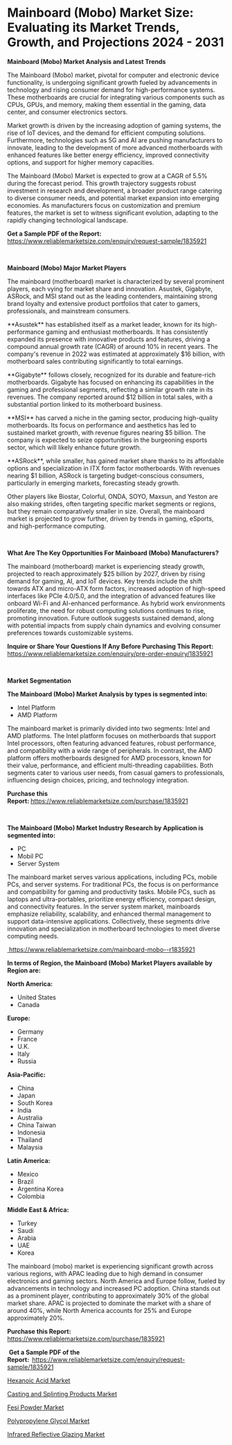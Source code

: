 <p><h1>Mainboard (Mobo) Market Size: Evaluating its Market Trends, Growth, and Projections 2024 - 2031</h1></p><p><strong>Mainboard (Mobo) Market Analysis and Latest Trends</strong></p>
<p><p>The Mainboard (Mobo) market, pivotal for computer and electronic device functionality, is undergoing significant growth fueled by advancements in technology and rising consumer demand for high-performance systems. These motherboards are crucial for integrating various components such as CPUs, GPUs, and memory, making them essential in the gaming, data center, and consumer electronics sectors.</p><p>Market growth is driven by the increasing adoption of gaming systems, the rise of IoT devices, and the demand for efficient computing solutions. Furthermore, technologies such as 5G and AI are pushing manufacturers to innovate, leading to the development of more advanced motherboards with enhanced features like better energy efficiency, improved connectivity options, and support for higher memory capacities.</p><p>The Mainboard (Mobo) Market is expected to grow at a CAGR of 5.5% during the forecast period. This growth trajectory suggests robust investment in research and development, a broader product range catering to diverse consumer needs, and potential market expansion into emerging economies. As manufacturers focus on customization and premium features, the market is set to witness significant evolution, adapting to the rapidly changing technological landscape.</p></p>
<p><strong>Get a Sample PDF of the Report:&nbsp;</strong> <a href="https://www.reliablemarketsize.com/enquiry/request-sample/1835921?utm_campaign=1601&utm_medium=2&utm_source=Github&utm_content=ia&utm_term=16102024&utm_id=mainboard-mobo">https://www.reliablemarketsize.com/enquiry/request-sample/1835921</a></p>
<p>&nbsp;</p>
<p><strong>Mainboard (Mobo) Major Market Players</strong></p>
<p><p>The mainboard (motherboard) market is characterized by several prominent players, each vying for market share and innovation. Asustek, Gigabyte, ASRock, and MSI stand out as the leading contenders, maintaining strong brand loyalty and extensive product portfolios that cater to gamers, professionals, and mainstream consumers.</p><p>**Asustek** has established itself as a market leader, known for its high-performance gaming and enthusiast motherboards. It has consistently expanded its presence with innovative products and features, driving a compound annual growth rate (CAGR) of around 10% in recent years. The company's revenue in 2022 was estimated at approximately $16 billion, with motherboard sales contributing significantly to total earnings.</p><p>**Gigabyte** follows closely, recognized for its durable and feature-rich motherboards. Gigabyte has focused on enhancing its capabilities in the gaming and professional segments, reflecting a similar growth rate in its revenues. The company reported around $12 billion in total sales, with a substantial portion linked to its motherboard business.</p><p>**MSI** has carved a niche in the gaming sector, producing high-quality motherboards. Its focus on performance and aesthetics has led to sustained market growth, with revenue figures nearing $5 billion. The company is expected to seize opportunities in the burgeoning esports sector, which will likely enhance future growth.</p><p>**ASRock**, while smaller, has gained market share thanks to its affordable options and specialization in ITX form factor motherboards. With revenues nearing $1 billion, ASRock is targeting budget-conscious consumers, particularly in emerging markets, forecasting steady growth.</p><p>Other players like Biostar, Colorful, ONDA, SOYO, Maxsun, and Yeston are also making strides, often targeting specific market segments or regions, but they remain comparatively smaller in size. Overall, the mainboard market is projected to grow further, driven by trends in gaming, eSports, and high-performance computing.</p></p>
<p>&nbsp;</p>
<p><strong>What Are The Key Opportunities For Mainboard (Mobo) Manufacturers?</strong></p>
<p><p>The mainboard (motherboard) market is experiencing steady growth, projected to reach approximately $25 billion by 2027, driven by rising demand for gaming, AI, and IoT devices. Key trends include the shift towards ATX and micro-ATX form factors, increased adoption of high-speed interfaces like PCIe 4.0/5.0, and the integration of advanced features like onboard Wi-Fi and AI-enhanced performance. As hybrid work environments proliferate, the need for robust computing solutions continues to rise, promoting innovation. Future outlook suggests sustained demand, along with potential impacts from supply chain dynamics and evolving consumer preferences towards customizable systems.</p></p>
<p><strong>Inquire or Share Your Questions If Any Before Purchasing This Report:</strong> <a href="https://www.reliablemarketsize.com/enquiry/pre-order-enquiry/1835921?utm_campaign=1601&utm_medium=2&utm_source=Github&utm_content=ia&utm_term=16102024&utm_id=mainboard-mobo">https://www.reliablemarketsize.com/enquiry/pre-order-enquiry/1835921</a></p>
<p>&nbsp;</p>
<p><strong>Market Segmentation</strong></p>
<p><strong>The Mainboard (Mobo) Market Analysis by types is segmented into:</strong></p>
<p><ul><li>Intel Platform</li><li>AMD Platform</li></ul></p>
<p><p>The mainboard market is primarily divided into two segments: Intel and AMD platforms. The Intel platform focuses on motherboards that support Intel processors, often featuring advanced features, robust performance, and compatibility with a wide range of peripherals. In contrast, the AMD platform offers motherboards designed for AMD processors, known for their value, performance, and efficient multi-threading capabilities. Both segments cater to various user needs, from casual gamers to professionals, influencing design choices, pricing, and technology integration.</p></p>
<p><strong>Purchase this Report:&nbsp;</strong><a href="https://www.reliablemarketsize.com/purchase/1835921?utm_campaign=1601&utm_medium=2&utm_source=Github&utm_content=ia&utm_term=16102024&utm_id=mainboard-mobo">https://www.reliablemarketsize.com/purchase/1835921</a></p>
<p>&nbsp;</p>
<p><strong>The Mainboard (Mobo) Market Industry Research by Application is segmented into:</strong></p>
<p><ul><li>PC</li><li>Mobil PC</li><li>Server System</li></ul></p>
<p><p>The mainboard market serves various applications, including PCs, mobile PCs, and server systems. For traditional PCs, the focus is on performance and compatibility for gaming and productivity tasks. Mobile PCs, such as laptops and ultra-portables, prioritize energy efficiency, compact design, and connectivity features. In the server system market, mainboards emphasize reliability, scalability, and enhanced thermal management to support data-intensive applications. Collectively, these segments drive innovation and specialization in motherboard technologies to meet diverse computing needs.</p></p>
<p><a href="https://www.reliablemarketsize.com/mainboard-mobo--r1835921?utm_campaign=1601&utm_medium=2&utm_source=Github&utm_content=ia&utm_term=16102024&utm_id=mainboard-mobo">&nbsp;https://www.reliablemarketsize.com/mainboard-mobo--r1835921</a></p>
<p><strong>In terms of Region, the Mainboard (Mobo) Market Players available by Region are:</strong></p>
<p>
    <p> <strong> North America: </strong>
        <ul>
            <li>United States</li>
            <li>Canada</li>
        </ul>
        </p> 
    <p> <strong> Europe: </strong>
        <ul>
            <li>Germany</li>
            <li>France</li>
            <li>U.K.</li>
            <li>Italy</li>
            <li>Russia</li>
        </ul>
        </p> 
    <p> <strong> Asia-Pacific: </strong>
        <ul>
            <li>China</li>
            <li>Japan</li>
            <li>South Korea</li>
            <li>India</li>
            <li>Australia</li>
            <li>China Taiwan</li>
            <li>Indonesia</li>
            <li>Thailand</li>
            <li>Malaysia</li>
        </ul>
        </p> 
    <p> <strong> Latin America: </strong>
        <ul>
            <li>Mexico</li>
            <li>Brazil</li>
            <li>Argentina Korea</li>
            <li>Colombia</li>
        </ul>
        </p> 
    <p> <strong> Middle East & Africa: </strong>
        <ul>
            <li>Turkey</li>
            <li>Saudi</li>
            <li>Arabia</li>
            <li>UAE</li>
            <li>Korea</li>
        </ul>
    </p>
    </p>
<p><p>The mainboard (mobo) market is experiencing significant growth across various regions, with APAC leading due to high demand in consumer electronics and gaming sectors. North America and Europe follow, fueled by advancements in technology and increased PC adoption. China stands out as a prominent player, contributing to approximately 30% of the global market share. APAC is projected to dominate the market with a share of around 40%, while North America accounts for 25% and Europe approximately 20%.</p></p>
<p><strong>Purchase this Report: </strong><a href="https://www.reliablemarketsize.com/purchase/1835921?utm_campaign=1601&utm_medium=2&utm_source=Github&utm_content=ia&utm_term=16102024&utm_id=mainboard-mobo">https://www.reliablemarketsize.com/purchase/1835921</a></p>
<p>&nbsp;<strong>Get a Sample PDF of the Report:&nbsp;&nbsp;</strong><a href="https://www.reliablemarketsize.com/enquiry/request-sample/1835921?utm_campaign=1601&utm_medium=2&utm_source=Github&utm_content=ia&utm_term=16102024&utm_id=mainboard-mobo">https://www.reliablemarketsize.com/enquiry/request-sample/1835921</a></p>
<p><strong></strong></p>
<p><p><a href="https://www.linkedin.com/pulse/pulse-hexanoic-acid-rhythms-change-market-resonance-ovodf?utm_campaign=1601&utm_medium=2&utm_source=Github&utm_content=ia&utm_term=16102024&utm_id=mainboard-mobo">Hexanoic Acid Market</a></p><p><a href="https://www.linkedin.com/pulse/casting-splinting-products-value-chain-analysis-from-iadbf?utm_campaign=1601&utm_medium=2&utm_source=Github&utm_content=ia&utm_term=16102024&utm_id=mainboard-mobo">Casting and Splinting Products Market</a></p><p><a href="https://www.linkedin.com/pulse/fesi-powder-market-shifts-strategic-analysis-2024-2031-2aarc?utm_campaign=1601&utm_medium=2&utm_source=Github&utm_content=ia&utm_term=16102024&utm_id=mainboard-mobo">Fesi Powder Market</a></p><p><a href="https://www.linkedin.com/pulse/polypropylene-glycol-market-evolution-regional-adaptations-8vcic?utm_campaign=1601&utm_medium=2&utm_source=Github&utm_content=ia&utm_term=16102024&utm_id=mainboard-mobo">Polypropylene Glycol Market</a></p><p><a href="https://www.linkedin.com/pulse/infrared-reflective-glazing-market-emerging-trends-future-prospects-ofy2c?utm_campaign=1601&utm_medium=2&utm_source=Github&utm_content=ia&utm_term=16102024&utm_id=mainboard-mobo">Infrared Reflective Glazing Market</a></p></p>